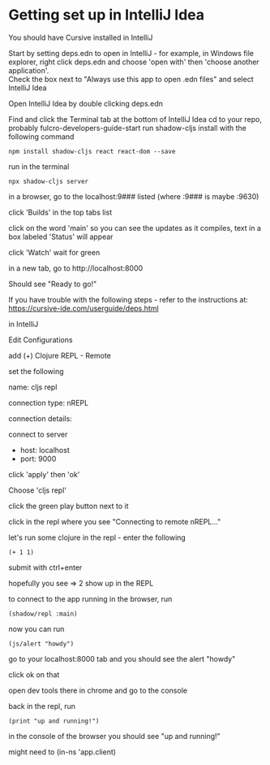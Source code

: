 # Getting set up in IntelliJ Idea

You should have Cursive installed in IntelliJ

Start by setting deps.edn to open in IntelliJ - for example, in Windows file explorer, right click deps.edn and choose 'open with' then 'choose another application'.  
Check the box next to "Always use this app to open .edn files" and select IntelliJ Idea 

Open IntelliJ Idea by double clicking deps.edn

Find and click the Terminal tab at the bottom of IntelliJ Idea
cd to your repo, probably fulcro-developers-guide-start
run shadow-cljs install with the following command

    npm install shadow-cljs react react-dom --save

run in the terminal

    npx shadow-cljs server

in a browser, go to the localhost:9### listed (where :9### is maybe :9630)

click 'Builds' in the top tabs list

click on the word 'main' so you can see the updates as it compiles, text in a box labeled 'Status' will appear

click 'Watch'
wait for green

in a new tab, go to http://localhost:8000

Should see "Ready to go!"

If you have trouble with the following steps - refer to the instructions at: https://cursive-ide.com/userguide/deps.html

in IntelliJ

Edit Configurations

add (+) Clojure REPL - Remote

set the following

name: cljs repl

connection type:  nREPL

connection details:

connect to server
- host: localhost
- port: 9000

click 'apply' then 'ok'

Choose 'cljs repl'

click the green play button next to it

click in the repl where you see "Connecting to remote nREPL..."

let's run some clojure in the repl - enter the following 

    (+ 1 1)

submit with ctrl+enter

hopefully you see => 2 show up in the REPL

to connect to the app running in the browser, run

    (shadow/repl :main)

now you can run

    (js/alert "howdy")

go to your localhost:8000 tab and you should see the alert "howdy"

click ok on that

open dev tools there in chrome and go to the console

back in the repl, run

    (print "up and running!")

in the console of the browser you should see "up and running!"

might need to (in-ns 'app.client)

